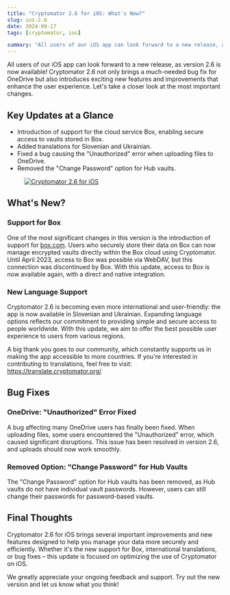 ```yaml
---
title: "Cryptomator 2.6 for iOS: What's New?"
slug: ios-2.6
date: 2024-09-17
tags: [cryptomator, ios]

summary: "All users of our iOS app can look forward to a new release, as version 2.6 is now available! Cryptomator 2.6 not only brings a much-needed bug fix for OneDrive but also introduces exciting new features and improvements that enhance the user experience. Let's take a closer look at the most important changes."
---
```

All users of our iOS app can look forward to a new release, as version 2.6 is now available! Cryptomator 2.6 not only brings a much-needed bug fix for OneDrive but also introduces exciting new features and improvements that enhance the user experience. Let's take a closer look at the most important changes.

## Key Updates at a Glance

- Introduction of support for the cloud service Box, enabling secure access to vaults stored in Box.
- Added translations for Slovenian and Ukrainian.
- Fixed a bug causing the "Unauthorized" error when uploading files to OneDrive.
- Removed the "Change Password" option for Hub vaults.

<figure class="text-center">
  <a href="https://apps.apple.com/us/app/cryptomator/id1560822163" target="_blank" rel="noopener">
    <img class="inline-block rounded-sm md:w-1/2" src="/img/blog/ios-2.6.png" alt="Cryptomator 2.6 for iOS" />
  </a>
</figure>

## What's New?

### Support for Box

One of the most significant changes in this version is the introduction of support for [box.com](https://box.com/). Users who securely store their data on Box can now manage encrypted vaults directly within the Box cloud using Cryptomator. Until April 2023, access to Box was possible via WebDAV, but this connection was discontinued by Box. With this update, access to Box is now available again, with a direct and native integration.

### New Language Support

Cryptomator 2.6 is becoming even more international and user-friendly: the app is now available in Slovenian and Ukrainian. Expanding language options reflects our commitment to providing simple and secure access to people worldwide. With this update, we aim to offer the best possible user experience to users from various regions.

A big thank you goes to our community, which constantly supports us in making the app accessible to more countries. If you're interested in contributing to translations, feel free to visit: <https://translate.cryptomator.org/>

## Bug Fixes

### OneDrive: "Unauthorized" Error Fixed

A bug affecting many OneDrive users has finally been fixed. When uploading files, some users encountered the "Unauthorized" error, which caused significant disruptions. This issue has been resolved in version 2.6, and uploads should now work smoothly.

### Removed Option: "Change Password" for Hub Vaults

The "Change Password" option for Hub vaults has been removed, as Hub vaults do not have individual vault passwords. However, users can still change their passwords for password-based vaults.

## Final Thoughts

Cryptomator 2.6 for iOS brings several important improvements and new features designed to help you manage your data more securely and efficiently. Whether it's the new support for Box, international translations, or bug fixes – this update is focused on optimizing the use of Cryptomator on iOS.

We greatly appreciate your ongoing feedback and support. Try out the new version and let us know what you think!
